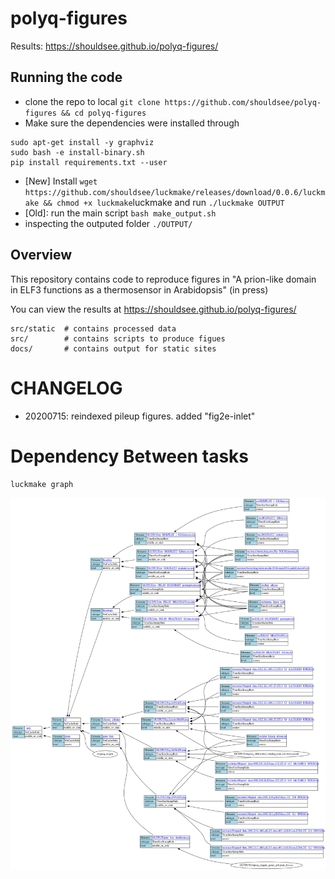 # polyq-figures

Results: https://shouldsee.github.io/polyq-figures/

## Running the code

- clone the repo to local `git clone https://github.com/shouldsee/polyq-figures && cd polyq-figures`
- Make sure the dependencies were installed through
```
sudo apt-get install -y graphviz
sudo bash -e install-binary.sh
pip install requirements.txt --user
```




- [New] Install `wget https://github.com/shouldsee/luckmake/releases/download/0.0.6/luckmake && chmod +x luckmake`luckmake and run `./luckmake OUTPUT`
- [Old]: run the main script `bash make_output.sh`
- inspecting the outputed folder `./OUTPUT/`

## Overview

This repository contains code to reproduce figures in "A prion-like domain in ELF3 functions as a thermosensor in Arabidopsis" (in press)

You can view the results at https://shouldsee.github.io/polyq-figures/ 


```
src/static  # contains processed data
src/        # contains scripts to produce figues
docs/       # contains output for static sites
```

# CHANGELOG

- 20200715: reindexed pileup figures. added "fig2e-inlet"

# Dependency Between tasks

`luckmake graph`

![graph](LUCKFILE.py.dot.svg)
